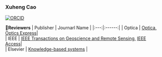 ### Xuheng Cao
[![ORCID](https://img.shields.io/badge/ORCID-Xuheng%20Cao-green)](https://orcid.org/0000-0001-9907-0743) 

🔭**Reviewers**
|   Publisher   |     Journarl Name     |
|:---:|:------:|
|  Optica   |   [Optica,](https://opg.optica.org/optica/home.cfm)   [Optics Express](https://opg.optica.org/oe/home.cfm)|   
|  IEEE   |   [IEEE Transactions on Geoscience and Remote Sensing,](https://ieeexplore.ieee.org/xpl/RecentIssue.jsp?punumber=36)   [IEEE Access](https://ieeeaccess.ieee.org/)|   
|  Elsevier   |   [Knowledge-based systems](    http://www.journals.elsevier.com/knowledge-based-systems/#description) |   


<!--
**Caoxuheng/Caoxuheng** is a ✨ _special_ ✨ repository because its `README.md` (this file) appears on your GitHub profile.

Here are some ideas to get you started:

- 🔭 I’m currently working on ...
- 🌱 I’m currently learning ...
- 👯 I’m looking to collaborate on ...
- 🤔 I’m looking for help with ...
- 💬 Ask me about ...
- 📫 How to reach me: ...
- 😄 Pronouns: ...
- ⚡ Fun fact: ...
-->

